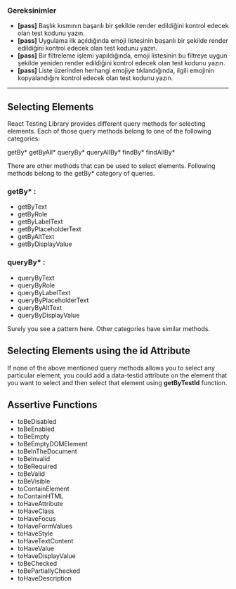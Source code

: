 ### Gereksinimler

* **[pass]** Başlık kısmının başarılı bir şekilde render edildiğini kontrol edecek olan test kodunu yazın.
* **[pass]** Uygulama ilk açıldığında emoji listesinin başarılı bir şekilde render edildiğini kontrol edecek olan test kodunu yazın.
* **[pass]** Bir filtreleme işlemi yapıldığında, emoji listesinin bu filtreye uygun şekilde yeniden render edildiğini kontrol edecek olan test kodunu yazın.
* **[pass]** Liste üzerinden herhangi emojiye tıklandığında, ilgili emojinin kopyalandığını kontrol edecek olan test kodunu yazın.

***

## Selecting Elements

React Testing Library provides different query methods for selecting elements. Each of those query methods belong to one of the following categories:

getBy\*
getByAll\*
queryBy\*
queryAllBy\*
findBy\*
findAllBy\*

There are other methods that can be used to select elements. Following methods belong to the getBy* category of queries.

### getBy\* :

* getByText
* getByRole
* getByLabelText
* getByPlaceholderText
* getByAltText
* getByDisplayValue

### queryBy\* :

* queryByText
* queryByRole
* queryByLabelText
* queryByPlaceholderText
* queryByAltText
* queryByDisplayValue

Surely you see a pattern here. Other categories have similar methods.

## Selecting Elements using the id Attribute
If none of the above mentioned query methods allows you to select any particular element, you could add a data-testid attribute on the element that you want to select and then select that element using **getByTestId** function.

## Assertive Functions

* toBeDisabled
* toBeEnabled
* toBeEmpty
* toBeEmptyDOMElement
* toBeInTheDocument
* toBeInvalid
* toBeRequired
* toBeValid
* toBeVisible
* toContainElement
* toContainHTML
* toHaveAttribute
* toHaveClass
* toHaveFocus
* toHaveFormValues
* toHaveStyle
* toHaveTextContent
* toHaveValue
* toHaveDisplayValue
* toBeChecked
* toBePartiallyChecked
* toHaveDescription


